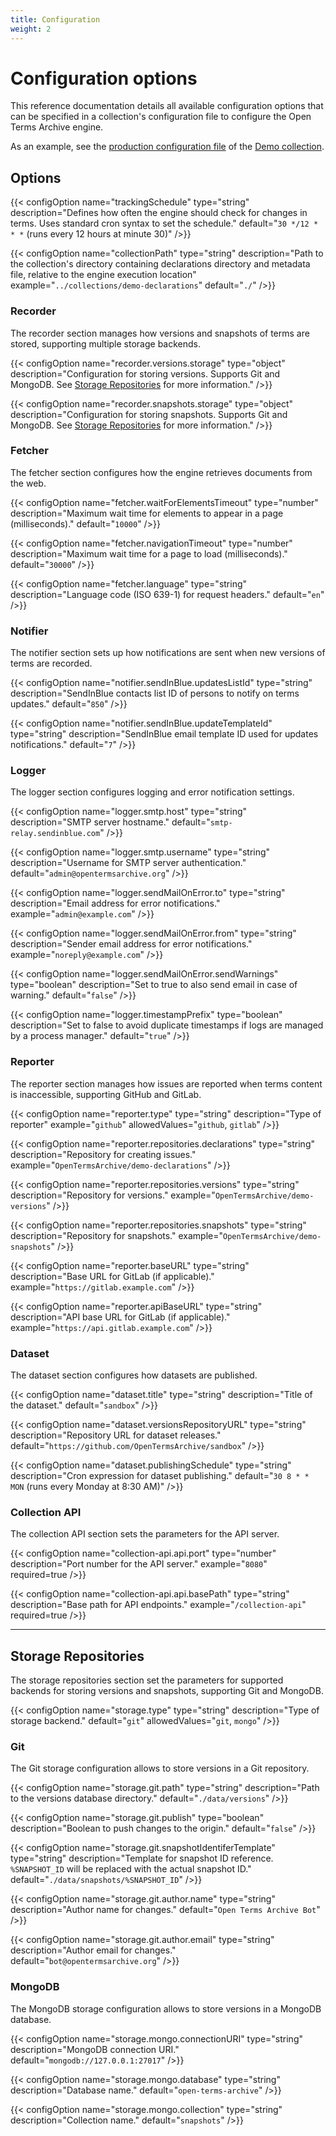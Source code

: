 ```yaml
---
title: Configuration
weight: 2
---
```


# Configuration options

This reference documentation details all available configuration options that can be specified in a collection's configuration file to configure the Open Terms Archive engine.

As an example, see the [production configuration file](https://github.com/OpenTermsArchive/demo-declarations/blob/main/config/production.json) of the [Demo collection](https://github.com/OpenTermsArchive/demo-declarations).

## Options

{{< configOption
    name="trackingSchedule"
    type="string"
    description="Defines how often the engine should check for changes in terms. Uses standard cron syntax to set the schedule."
    default="`30 */12 * * *` (runs every 12 hours at minute 30)"
/>}}

{{< configOption
    name="collectionPath"
    type="string"
    description="Path to the collection's directory containing declarations directory and metadata file, relative to the engine execution location"
    example="`../collections/demo-declarations`"
    default="`./`"
/>}}

### Recorder

The recorder section manages how versions and snapshots of terms are stored, supporting multiple storage backends.

{{< configOption
    name="recorder.versions.storage"
    type="object"
    description="Configuration for storing versions. Supports Git and MongoDB. See [Storage Repositories](#storage-repositories) for more information."
/>}}

{{< configOption
    name="recorder.snapshots.storage"
    type="object"
    description="Configuration for storing snapshots. Supports Git and MongoDB. See [Storage Repositories](#storage-repositories) for more information."
/>}}

### Fetcher

The fetcher section configures how the engine retrieves documents from the web.

{{< configOption
    name="fetcher.waitForElementsTimeout"
    type="number"
    description="Maximum wait time for elements to appear in a page (milliseconds)."
    default="`10000`"
/>}}

{{< configOption
    name="fetcher.navigationTimeout"
    type="number"
    description="Maximum wait time for a page to load (milliseconds)."
    default="`30000`"
/>}}

{{< configOption
    name="fetcher.language"
    type="string"
    description="Language code (ISO 639-1) for request headers."
    default="`en`"
/>}}

### Notifier

The notifier section sets up how notifications are sent when new versions of terms are recorded.

{{< configOption
    name="notifier.sendInBlue.updatesListId"
    type="string"
    description="SendInBlue contacts list ID of persons to notify on terms updates."
    default="`850`"
/>}}

{{< configOption
    name="notifier.sendInBlue.updateTemplateId"
    type="string"
    description="SendInBlue email template ID used for updates notifications."
    default="`7`"
/>}}

### Logger

The logger section configures logging and error notification settings.

{{< configOption
    name="logger.smtp.host"
    type="string"
    description="SMTP server hostname."
    default="`smtp-relay.sendinblue.com`"
/>}}

{{< configOption
    name="logger.smtp.username"
    type="string"
    description="Username for SMTP server authentication."
    default="`admin@opentermsarchive.org`"
/>}}

{{< configOption
    name="logger.sendMailOnError.to"
    type="string"
    description="Email address for error notifications."
    example="`admin@example.com`"
/>}}

{{< configOption
    name="logger.sendMailOnError.from"
    type="string"
    description="Sender email address for error notifications."
    example="`noreply@example.com`"
/>}}

{{< configOption
    name="logger.sendMailOnError.sendWarnings"
    type="boolean"
    description="Set to true to also send email in case of warning."
    default="`false`"
/>}}

{{< configOption
    name="logger.timestampPrefix"
    type="boolean"
    description="Set to false to avoid duplicate timestamps if logs are managed by a process manager."
    default="`true`"
/>}}

### Reporter

The reporter section manages how issues are reported when terms content is inaccessible, supporting GitHub and GitLab.

{{< configOption
    name="reporter.type"
    type="string"
    description="Type of reporter"
    example="`github`"
    allowedValues="`github`, `gitlab`"
/>}}

{{< configOption
    name="reporter.repositories.declarations"
    type="string"
    description="Repository for creating issues."
    example="`OpenTermsArchive/demo-declarations`"
/>}}

{{< configOption
    name="reporter.repositories.versions"
    type="string"
    description="Repository for versions."
    example="`OpenTermsArchive/demo-versions`"
/>}}

{{< configOption
    name="reporter.repositories.snapshots"
    type="string"
    description="Repository for snapshots."
    example="`OpenTermsArchive/demo-snapshots`"
/>}}

{{< configOption
    name="reporter.baseURL"
    type="string"
    description="Base URL for GitLab (if applicable)."
    example="`https://gitlab.example.com`"
/>}}

{{< configOption
    name="reporter.apiBaseURL"
    type="string"
    description="API base URL for GitLab (if applicable)."
    example="`https://api.gitlab.example.com`"
/>}}

### Dataset

The dataset section configures how datasets are published.

{{< configOption
    name="dataset.title"
    type="string"
    description="Title of the dataset."
    default="`sandbox`"
/>}}

{{< configOption
    name="dataset.versionsRepositoryURL"
    type="string"
    description="Repository URL for dataset releases."
    default="`https://github.com/OpenTermsArchive/sandbox`"
/>}}

{{< configOption
    name="dataset.publishingSchedule"
    type="string"
    description="Cron expression for dataset publishing."
    default="`30 8 * * MON` (runs every Monday at 8:30 AM)"
/>}}

### Collection API

The collection API section sets the parameters for the API server.

{{< configOption
    name="collection-api.api.port"
    type="number"
    description="Port number for the API server."
    example="`8080`"
    required=true
/>}}

{{< configOption
    name="collection-api.api.basePath"
    type="string"
    description="Base path for API endpoints."
    example="`/collection-api`"
    required=true
/>}}

---

## Storage Repositories

The storage repositories section set the parameters for supported backends for storing versions and snapshots, supporting Git and MongoDB.

{{< configOption
    name="storage.type"
    type="string"
    description="Type of storage backend."
    default="`git`"
    allowedValues="`git`, `mongo`"
/>}}

### Git

The Git storage configuration allows to store versions in a Git repository.

{{< configOption
    name="storage.git.path"
    type="string"
    description="Path to the versions database directory."
    default="`./data/versions`"
/>}}

{{< configOption
    name="storage.git.publish"
    type="boolean"
    description="Boolean to push changes to the origin."
    default="`false`"
/>}}

{{< configOption
    name="storage.git.snapshotIdentiferTemplate"
    type="string"
    description="Template for snapshot ID reference. `%SNAPSHOT_ID` will be replaced with the actual snapshot ID."
    default="`./data/snapshots/%SNAPSHOT_ID`"
/>}}

{{< configOption
    name="storage.git.author.name"
    type="string"
    description="Author name for changes."
    default="`Open Terms Archive Bot`"
/>}}

{{< configOption
    name="storage.git.author.email"
    type="string"
    description="Author email for changes."
    default="`bot@opentermsarchive.org`"
/>}}

### MongoDB

The MongoDB storage configuration allows to store versions in a MongoDB database.

{{< configOption
    name="storage.mongo.connectionURI"
    type="string"
    description="MongoDB connection URI."
    default="`mongodb://127.0.0.1:27017`"
/>}}

{{< configOption
    name="storage.mongo.database"
    type="string"
    description="Database name."
    default="`open-terms-archive`"
/>}}

{{< configOption
    name="storage.mongo.collection"
    type="string"
    description="Collection name."
    default="`snapshots`"
/>}}
